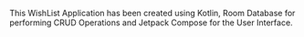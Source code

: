 This WishList Application has been created using Kotlin, Room Database for performing CRUD Operations and Jetpack Compose for the User Interface. 
